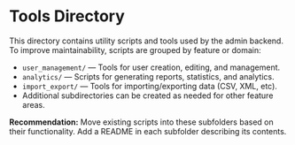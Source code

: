 # Tools Directory

This directory contains utility scripts and tools used by the admin backend. To improve maintainability, scripts are grouped by feature or domain:

- `user_management/` — Tools for user creation, editing, and management.
- `analytics/` — Scripts for generating reports, statistics, and analytics.
- `import_export/` — Tools for importing/exporting data (CSV, XML, etc).
- Additional subdirectories can be created as needed for other feature areas.

**Recommendation:**
Move existing scripts into these subfolders based on their functionality. Add a README in each subfolder describing its contents.
